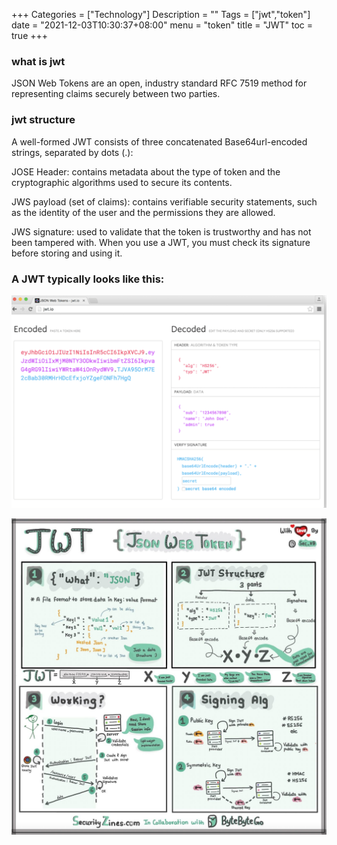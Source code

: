 +++
Categories = ["Technology"]
Description = ""
Tags = ["jwt","token"]
date = "2021-12-03T10:30:37+08:00"
menu = "token"
title = "JWT"
toc = true
+++

### what is jwt

JSON Web Tokens are an open, industry standard RFC 7519 method for representing claims securely between two parties.

### jwt structure

A well-formed JWT consists of three concatenated Base64url-encoded strings, separated by dots (.):

JOSE Header: contains metadata about the type of token and the cryptographic algorithms used to secure its contents.

JWS payload (set of claims): contains verifiable security statements, such as the identity of the user and the permissions they are allowed.

JWS signature: used to validate that the token is trustworthy and has not been tampered with. When you use a JWT, you must check its signature before storing and using it.


### A JWT typically looks like this:

![jwt sample](/images/jwtsample.png)

![jwt diagram](/images/jwt.jpeg)
